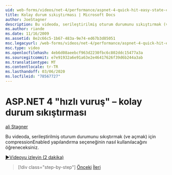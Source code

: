 ```yaml
---
uid: web-forms/videos/net-4/performance/aspnet-4-quick-hit-easy-state-compression
title: Kolay durum sıkıştırması | Microsoft Docs
author: JoeStagner
description: Bu videoda, serileştirilmiş oturum durumunu sıkıştırmak (ve açmak) için compressionEnabled yapılandırma seçeneğinin nasıl kullanılacağını öğreneceksiniz.
ms.author: riande
ms.date: 11/16/2009
ms.assetid: 8e2c66c5-1b67-483a-9e74-ed67b3d85051
msc.legacyurl: /web-forms/videos/net-4/performance/aspnet-4-quick-hit-easy-state-compression
msc.type: video
ms.openlocfilehash: 4eb6d08aeebcf963d2230fbc6c802ddc15477a3a
ms.sourcegitcommit: e7e91932a6e91a63e2e46417626f39d6b244a3ab
ms.translationtype: MT
ms.contentlocale: tr-TR
ms.lasthandoff: 03/06/2020
ms.locfileid: "78567727"
---
```

# <a name="aspnet-4-quick-hit--easy-state-compression"></a>ASP.NET 4 "hızlı vuruş" – kolay durum sıkıştırması

[ali Stagner](https://github.com/JoeStagner)

Bu videoda, serileştirilmiş oturum durumunu sıkıştırmak (ve açmak) için compressionEnabled yapılandırma seçeneğinin nasıl kullanılacağını öğreneceksiniz. 

[&#9654;Videoyu izleyin (2 dakika)](https://channel9.msdn.com/Blogs/ASP-NET-Site-Videos/aspnet-4-quick-hit-easy-state-compression)

> [!div class="step-by-step"]
> [Önceki](aspnet-4-quick-hit-selective-view-state.md)
> [İleri](how-do-i-use-the-viewstatemode-property-for-managing-viewstate.md)
